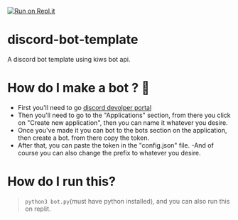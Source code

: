 [![Run on Repl.it](https://repl.it/badge/github/justt-jay/discord-bot-template)](https://repl.it/github/justt-jay/discord-bot-template)
# discord-bot-template
A discord bot template using kiws bot api.

# How do I make a bot ? :robot:
- First you'll need to go [discord devolper portal](https://discord.dev)
- Then you'll need to go to the "Applications" section, from there you click on "Create new application", then you can name it whatever you desire.
- Once you've made it you can bot to the bots section on the application, then create a bot. from there copy the token.
- After that, you can paste the token in the "config.json" file.
-And of course you can also change the prefix to whatever you desire.

# How do I run this?
> ```python3 bot.py```(must have python installed), and you can also run this on replit.
